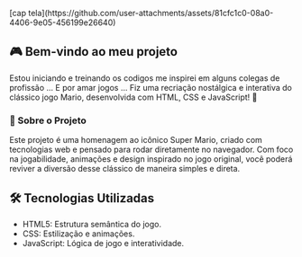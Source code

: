 <p align="center">
</p>
[cap tela](https://github.com/user-attachments/assets/81cfc1c0-08a0-4406-9e05-456199e26640)


## 🎮 Bem-vindo ao meu projeto
Estou iniciando e treinando os codigos me inspirei em alguns colegas de profissão ... 
E por amar jogos ...
Fiz uma recriação nostálgica e interativa do clássico jogo Mario, desenvolvida com HTML, CSS e JavaScript! 🌟

### 📜 Sobre o Projeto

Este projeto é uma homenagem ao icônico Super Mario, criado com tecnologias web e pensado para rodar diretamente no navegador. Com foco na jogabilidade, animações e design inspirado no jogo original, você poderá reviver a diversão desse clássico de maneira simples e direta.

## 🛠️ Tecnologias Utilizadas
 - HTML5: Estrutura semântica do jogo.
 - CSS: Estilização e animações.
 - JavaScript: Lógica de jogo e interatividade.


